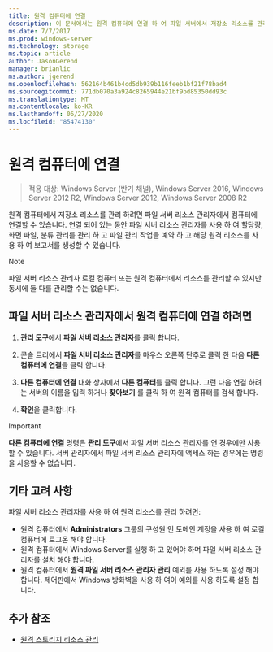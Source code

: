 ```yaml
---
title: 원격 컴퓨터에 연결
description: 이 문서에서는 원격 컴퓨터에 연결 하 여 파일 서버에서 저장소 리소스를 관리 하는 방법을 설명 리소스 관리자
ms.date: 7/7/2017
ms.prod: windows-server
ms.technology: storage
ms.topic: article
author: JasonGerend
manager: brianlic
ms.author: jgerend
ms.openlocfilehash: 562164b461b4cd5db939b116feeb1bf21f78bad4
ms.sourcegitcommit: 771db070a3a924c8265944e21bf9bd85350dd93c
ms.translationtype: MT
ms.contentlocale: ko-KR
ms.lasthandoff: 06/27/2020
ms.locfileid: "85474130"
---
```

# <a name="connect-to-a-remote-computer"></a>원격 컴퓨터에 연결

> 적용 대상: Windows Server (반기 채널), Windows Server 2016, Windows Server 2012 R2, Windows Server 2012, Windows Server 2008 R2

원격 컴퓨터에서 저장소 리소스를 관리 하려면 파일 서버 리소스 관리자에서 컴퓨터에 연결할 수 있습니다. 연결 되어 있는 동안 파일 서버 리소스 관리자를 사용 하 여 할당량, 화면 파일, 분류 관리를 관리 하 고 파일 관리 작업을 예약 하 고 해당 원격 리소스를 사용 하 여 보고서를 생성할 수 있습니다.

> [!Note]
> 파일 서버 리소스 관리자 로컬 컴퓨터 또는 원격 컴퓨터에서 리소스를 관리할 수 있지만 동시에 둘 다를 관리할 수는 없습니다.

## <a name="to-connect-to-a-remote-computer-from-file-server-resource-manager"></a>파일 서버 리소스 관리자에서 원격 컴퓨터에 연결 하려면

1.  **관리 도구**에서 **파일 서버 리소스 관리자**를 클릭 합니다.

2.  콘솔 트리에서 **파일 서버 리소스 관리자**를 마우스 오른쪽 단추로 클릭 한 다음 **다른 컴퓨터에 연결**을 클릭 합니다.

3.  **다른 컴퓨터에 연결** 대화 상자에서 **다른 컴퓨터**를 클릭 합니다. 그런 다음 연결 하려는 서버의 이름을 입력 하거나 **찾아보기** 를 클릭 하 여 원격 컴퓨터를 검색 합니다.

4.  **확인**을 클릭합니다.

> [!Important]
> **다른 컴퓨터에 연결** 명령은 **관리 도구**에서 파일 서버 리소스 관리자를 연 경우에만 사용할 수 있습니다. 서버 관리자에서 파일 서버 리소스 관리자에 액세스 하는 경우에는 명령을 사용할 수 없습니다.

## <a name="additional-considerations"></a>기타 고려 사항

파일 서버 리소스 관리자를 사용 하 여 원격 리소스를 관리 하려면:

-   원격 컴퓨터에서 **Administrators** 그룹의 구성원 인 도메인 계정을 사용 하 여 로컬 컴퓨터에 로그온 해야 합니다.
-   원격 컴퓨터에서 Windows Server를 실행 하 고 있어야 하며 파일 서버 리소스 관리자를 설치 해야 합니다.
-   원격 컴퓨터에서 **원격 파일 서버 리소스 관리자 관리** 예외를 사용 하도록 설정 해야 합니다. 제어판에서 Windows 방화벽을 사용 하 여이 예외를 사용 하도록 설정 합니다.

## <a name="additional-references"></a>추가 참조

-   [원격 스토리지 리소스 관리](managing-remote-storage-resources.md)